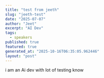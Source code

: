 ```yaml
---
title: "test from jeeth"
slug: "jeeth-test"
date: "2025-07-07"
author: "Jeet"
excerpt: "AI Dev"
tags:
  - speakers
published: true
featured: true
generated_at: "2025-10-16T06:35:05.962446"
layout: "post"
---
```


i am an Ai dev with lot of testing know